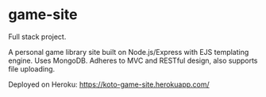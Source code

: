 # game-site
Full stack project.

A personal game library site built on Node.js/Express with EJS templating engine. Uses MongoDB.
Adheres to MVC and RESTful design, also supports file uploading.

Deployed on Heroku: https://koto-game-site.herokuapp.com/
